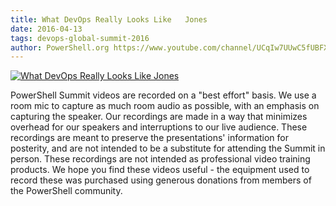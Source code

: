```yaml
---
title: What DevOps Really Looks Like   Jones
date: 2016-04-13
tags: devops-global-summit-2016
author: PowerShell.org https://www.youtube.com/channel/UCqIw7UUwC5fUBFXYX68aMrQ
---
```


[![What DevOps Really Looks Like   Jones](https://i2.ytimg.com/vi/IgSVi5Hr-uI/hqdefault.jpg "What DevOps Really Looks Like   Jones")](https://www.youtube.com/watch?v=IgSVi5Hr-uI)

PowerShell Summit videos are recorded on a "best effort" basis. We use a room mic to capture as much room audio as possible, with an emphasis on capturing the speaker. Our recordings are made in a way that minimizes overhead for our speakers and interruptions to our live audience. These recordings are meant to preserve the presentations' information for posterity, and are not intended to be a substitute for attending the Summit in person. These recordings are not intended as professional video training products. We hope you find these videos useful - the equipment used to record these was purchased using generous donations from members of the PowerShell community.
